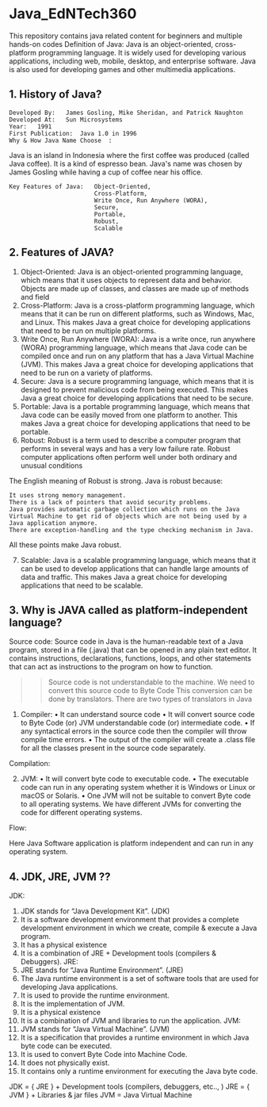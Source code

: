 # Java_EdNTech360
This repository contains java related content for beginners and multiple hands-on codes
Definition of Java:
Java is an object-oriented, cross-platform programming language. It is widely used for developing various applications, including web, mobile, desktop, and enterprise software. Java is also used for developing games and other multimedia applications.

## 1.	History of Java?

	Developed By:	James Gosling, Mike Sheridan, and Patrick Naughton
	Developed At: 	Sun Microsystems 
	Year:	1991
	First Publication:	Java 1.0 in 1996
	Why & How Java Name Choose	: 
Java is an island in Indonesia where the first coffee was produced (called Java      coffee). It is a kind of espresso bean. Java's name was chosen by James Gosling while having a cup of coffee near his office.	
								
	Key Features of Java:	Object-Oriented,
							Cross-Platform,
							Write Once, Run Anywhere (WORA),
							Secure,
							Portable,
							Robust,
							Scalable
									
## 2.	Features of JAVA?

1. Object-Oriented:  Java is an object-oriented programming language, which means that it uses objects to represent data and behavior. Objects are made up of classes, and classes are made up of methods and field
2. Cross-Platform: Java is a cross-platform programming language, which means that it can be run on different platforms, such as Windows, Mac, and Linux. This makes Java a great choice for developing applications that need to be run on multiple platforms.
3. Write Once, Run Anywhere (WORA): Java is a write once, run anywhere (WORA) programming language, which means that Java code can be compiled once and run on any platform that has a Java Virtual Machine (JVM). This makes Java a great choice for developing applications that need to be run on a variety of platforms.
4. Secure: Java is a secure programming language, which means that it is designed to prevent malicious code from being executed. This makes Java a great choice for developing applications that need to be secure.
5. Portable: Java is a portable programming language, which means that Java code can be easily moved from one platform to another. This makes Java a great choice for developing applications that need to be portable.
6. Robust: Robust is a term used to describe a computer program that performs in several ways and has a very low failure rate. Robust computer applications often perform well under both ordinary and unusual conditions
	
The English meaning of Robust is strong. Java is robust because:

 	It uses strong memory management.
 	There is a lack of pointers that avoid security problems.
 	Java provides automatic garbage collection which runs on the Java Virtual Machine to get rid of objects which are not being used by a Java application anymore.
 	There are exception-handling and the type checking mechanism in Java. 

All these points make Java robust.

7. Scalable: Java is a scalable programming language, which means that it can be used to develop applications that can handle large amounts of data and traffic. This makes Java a great choice for developing applications that need to be scalable.

## 3.	Why is JAVA called as platform-independent language?
	
Source code: Source code in Java is the human-readable text of a Java program, stored in a file (.java) that can be opened in any plain text editor. It contains instructions, declarations, functions, loops, and other statements that can act as instructions to the program on how to function.

>> Source code is not understandable to the machine.
>> We need to convert this source code to Byte Code
>> This conversion can be done by translators.
>> There are two types of translators in Java 
1.	Compiler: 
•	It can understand source code
•	It will convert source code to Byte Code (or) JVM understandable code (or) intermediate code.
•	If any syntactical errors in the source code then the compiler will throw compile time errors.
•	The output of the compiler will create a .class file for all the classes present in the source code separately. 

Compilation:  						

2.	JVM:
•	It will convert byte code to executable code.
•	The executable code can run in any operating system whether it is Windows or Linux or macOS or Solaris.
•	One JVM will not be suitable to convert Byte code to all operating systems. We have different JVMs for converting the code for different operating systems.

Flow:


Here Java Software application is platform independent and can run in any operating system.

## 4.	JDK, JRE, JVM ??

JDK:

1)	JDK stands for “Java Development Kit”. (JDK)
2)	It is a software development environment that provides a complete development environment in which we create, compile & execute a Java program.
3)	It has a physical existence
4)	It is a combination of JRE + Development tools (compilers & Debuggers).
JRE:
1)	JRE stands for “Java Runtime Environment”. (JRE)
2)	The Java runtime environment is a set of software tools that are used for developing Java applications. 
3)	It is used to provide the runtime environment. 
4)	It is the implementation of JVM. 
5)	It is a physical existence
6)	It is a combination of JVM and libraries to run the application. 
JVM: 
1)	JVM stands for “Java Virtual Machine”. (JVM)
2)	It is a specification that provides a runtime environment in which Java byte code can be executed. 
3)	It is used to convert Byte Code into Machine Code. 
4)	It does not physically exist. 
5)	It contains only a runtime environment for executing the Java byte code.

JDK = { JRE } + Development tools (compilers, debuggers, etc.., ) 
JRE = { JVM } + Libraries & jar files
JVM = Java Virtual Machine
	
 
                    

